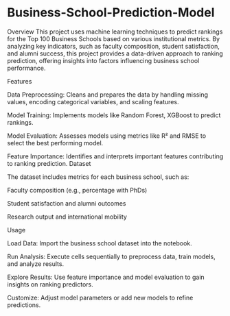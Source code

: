 # Business-School-Prediction-Model
Overview This project uses machine learning techniques to predict rankings for the Top 100 Business Schools based on various institutional metrics. By analyzing key indicators, such as faculty composition, student satisfaction, and alumni success, this project provides a data-driven approach to ranking prediction, offering insights into factors influencing business school performance.

Features

Data Preprocessing: Cleans and prepares the data by handling missing values, encoding categorical variables, and scaling features.

Model Training: Implements models like Random Forest, XGBoost to predict rankings.

Model Evaluation: Assesses models using metrics like R² and RMSE to select the best performing model.

Feature Importance: Identifies and interprets important features contributing to ranking prediction. Dataset

The dataset includes metrics for each business school, such as:

Faculty composition (e.g., percentage with PhDs)

Student satisfaction and alumni outcomes

Research output and international mobility

Usage

Load Data: Import the business school dataset into the notebook.

Run Analysis: Execute cells sequentially to preprocess data, train models, and analyze results.

Explore Results: Use feature importance and model evaluation to gain insights on ranking predictors.

Customize: Adjust model parameters or add new models to refine predictions.
